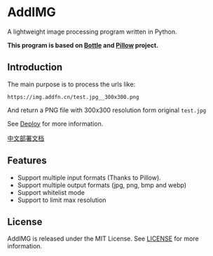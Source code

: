 # AddIMG
A lightweight image processing program written in Python.

**This program is based on [Bottle](https://github.com/bottlepy/bottle) and [Pillow](https://github.com/python-pillow/Pillow) project.**


## Introduction

The main purpose is to process the urls like:

```
https://img.addfn.cn/test.jpg__300x300.png
```

And return a PNG file with 300x300 resolution form original `test.jpg`

See [Deploy](./deploy.md) for more information.

[中文部署文档](./deploy_cn.md)

## Features

- Support multiple input formats (Thanks to Pillow).
- Support multiple output formats (jpg, png, bmp and webp)
- Support whitelist mode
- Support to limit max resolution

## License
AddIMG is released under the MIT License. See [LICENSE](./LICENSE) for more information.